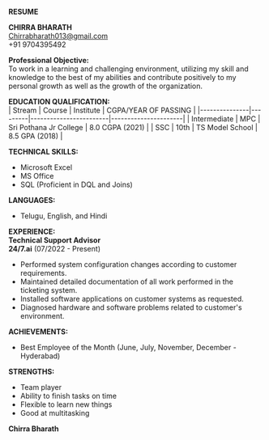 **RESUME**  
  
**CHIRRA BHARATH**  
Chirrabharath013@gmail.com  
+91 9704395492  
  
**Professional Objective:**  
To work in a learning and challenging environment, utilizing my skill and knowledge to the best of my abilities and contribute positively to my personal growth as well as the growth of the organization.  
  
**EDUCATION QUALIFICATION:**  
| Stream         | Course  | Institute               | CGPA/YEAR OF PASSING |
|---------------|---------|------------------------|----------------------|
| Intermediate  | MPC     | Sri Pothana Jr College | 8.0 CGPA (2021)     |
| SSC          | 10th    | TS Model School       | 8.5 GPA (2018)      |
  
**TECHNICAL SKILLS:**  
- Microsoft Excel  
- MS Office  
- SQL (Proficient in DQL and Joins)  
  
**LANGUAGES:**  
- Telugu, English, and Hindi  
  
**EXPERIENCE:**  
**Technical Support Advisor**  
**24/7.ai** (07/2022 - Present)  
- Performed system configuration changes according to customer requirements.  
- Maintained detailed documentation of all work performed in the ticketing system.  
- Installed software applications on customer systems as requested.  
- Diagnosed hardware and software problems related to customer's environment.  
  
**ACHIEVEMENTS:**  
- Best Employee of the Month (June, July, November, December - Hyderabad)  
  
**STRENGTHS:**  
- Team player  
- Ability to finish tasks on time  
- Flexible to learn new things  
- Good at multitasking  
  
**Chirra Bharath**

